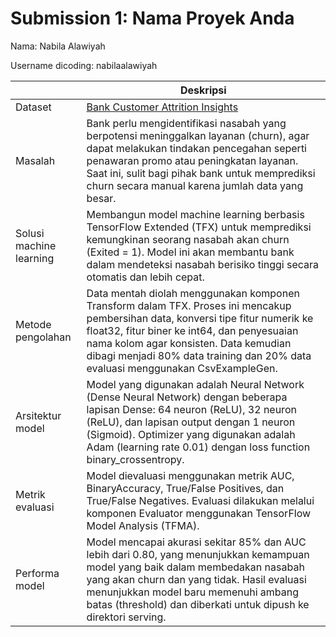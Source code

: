 # Submission 1: Nama Proyek Anda
Nama: Nabila Alawiyah

Username dicoding: nabilaalawiyah

| | Deskripsi |
| ----------- | ----------- |
| Dataset | [Bank Customer Attrition Insights](https://www.kaggle.com/datasets/marusagar/bank-customer-attrition-insights) |
| Masalah | Bank perlu mengidentifikasi nasabah yang berpotensi meninggalkan layanan (churn), agar dapat melakukan tindakan pencegahan seperti penawaran promo atau peningkatan layanan. Saat ini, sulit bagi pihak bank untuk memprediksi churn secara manual karena jumlah data yang besar. |
| Solusi machine learning | Membangun model machine learning berbasis TensorFlow Extended (TFX) untuk memprediksi kemungkinan seorang nasabah akan churn (Exited = 1). Model ini akan membantu bank dalam mendeteksi nasabah berisiko tinggi secara otomatis dan lebih cepat. |
| Metode pengolahan | Data mentah diolah menggunakan komponen Transform dalam TFX. Proses ini mencakup pembersihan data, konversi tipe fitur numerik ke float32, fitur biner ke int64, dan penyesuaian nama kolom agar konsisten. Data kemudian dibagi menjadi 80% data training dan 20% data evaluasi menggunakan CsvExampleGen. |
| Arsitektur model | Model yang digunakan adalah Neural Network (Dense Neural Network) dengan beberapa lapisan Dense: 64 neuron (ReLU), 32 neuron (ReLU), dan lapisan output dengan 1 neuron (Sigmoid). Optimizer yang digunakan adalah Adam (learning rate 0.01) dengan loss function binary_crossentropy. |
| Metrik evaluasi | Model dievaluasi menggunakan metrik AUC, BinaryAccuracy, True/False Positives, dan True/False Negatives. Evaluasi dilakukan melalui komponen Evaluator menggunakan TensorFlow Model Analysis (TFMA). |
| Performa model | Model mencapai akurasi sekitar 85% dan AUC lebih dari 0.80, yang menunjukkan kemampuan model yang baik dalam membedakan nasabah yang akan churn dan yang tidak. Hasil evaluasi menunjukkan model baru memenuhi ambang batas (threshold) dan diberkati untuk dipush ke direktori serving. |